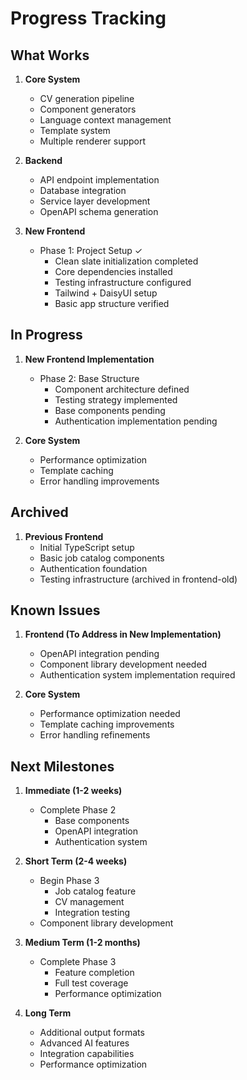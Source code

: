 # Progress Tracking

## What Works

1. **Core System**
   - CV generation pipeline
   - Component generators
   - Language context management
   - Template system
   - Multiple renderer support

2. **Backend**
   - API endpoint implementation
   - Database integration
   - Service layer development
   - OpenAPI schema generation

3. **New Frontend**
   - Phase 1: Project Setup ✓
     - Clean slate initialization completed
     - Core dependencies installed
     - Testing infrastructure configured
     - Tailwind + DaisyUI setup
     - Basic app structure verified

## In Progress

1. **New Frontend Implementation**
   - Phase 2: Base Structure
     - Component architecture defined
     - Testing strategy implemented
     - Base components pending
     - Authentication implementation pending

2. **Core System**
   - Performance optimization
   - Template caching
   - Error handling improvements

## Archived

1. **Previous Frontend**
   - Initial TypeScript setup
   - Basic job catalog components
   - Authentication foundation
   - Testing infrastructure (archived in frontend-old)

## Known Issues

1. **Frontend (To Address in New Implementation)**
   - OpenAPI integration pending
   - Component library development needed
   - Authentication system implementation required

2. **Core System**
   - Performance optimization needed
   - Template caching improvements
   - Error handling refinements

## Next Milestones

1. **Immediate (1-2 weeks)**
   - Complete Phase 2
     - Base components
     - OpenAPI integration
     - Authentication system

2. **Short Term (2-4 weeks)**
   - Begin Phase 3
     - Job catalog feature
     - CV management
     - Integration testing
   - Component library development

3. **Medium Term (1-2 months)**
   - Complete Phase 3
     - Feature completion
     - Full test coverage
     - Performance optimization

4. **Long Term**
   - Additional output formats
   - Advanced AI features
   - Integration capabilities
   - Performance optimization
